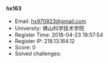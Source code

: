 #### hx163  

* Email: hx970923@gmail.com  
* University: 佛山科学技术学院  
* Register Time: 2018-04-23 19:57:54  
* Register IP: 218.13.164.12  
* Score: 0  
* Solved challenges: 

